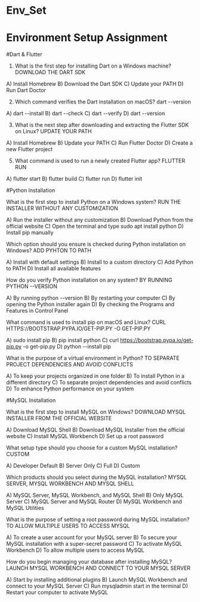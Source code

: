 # Env_Set

# Environment Setup Assignment

#Dart & Flutter

1. What is the first step for installing Dart on a Windows machine?
DOWNLOAD THE DART SDK

A) Install Homebrew
B) Download the Dart SDK
C) Update your PATH
D) Run Dart Doctor


2. Which command verifies the Dart installation on macOS?
dart --version

A) dart --install
B) dart --check
C) dart --verify
D) dart --version


3. What is the next step after downloading and extracting the Flutter SDK on Linux?
UPDATE YOUR PATH

A) Install Homebrew
B) Update your PATH
C) Run Flutter Doctor
D) Create a new Flutter project


5. What command is used to run a newly created Flutter app?
FLUTTER RUN

A) flutter start
B) flutter build
C) flutter run
D) flutter init


#Python Installation

What is the first step to install Python on a Windows system?
RUN THE INSTALLER WITHOUT ANY CUSTOMIZATION

A) Run the installer without any customization
B) Download Python from the official website
C) Open the terminal and type sudo apt install python
D) Install pip manually

Which option should you ensure is checked during Python installation on Windows?
ADD PYHTON TO PATH

A) Install with default settings
B) Install to a custom directory
C) Add Python to PATH
D) Install all available features

How do you verify Python installation on any system?
BY RUNNING PYTHON --VERSION

A) By running python --version
B) By restarting your computer
C) By opening the Python installer again
D) By checking the Programs and Features in Control Panel

What command is used to install pip on macOS and Linux?
CURL HTTPS://BOOTSTRAP.PYPA.IO/GET-PIP.PY -O GET-PIP.PY

A) sudo install pip
B) pip install python
C) curl https://bootstrap.pypa.io/get-pip.py -o get-pip.py
D) python --install pip

What is the purpose of a virtual environment in Python?
TO SEPARATE PROJECT DEPENDENCIES AND AVOID CONFLICTS

A) To keep your projects organized in one folder
B) To install Python in a different directory
C) To separate project dependencies and avoid conflicts
D) To enhance Python performance on your system

#MySQL Installation

What is the first step to install MySQL on Windows?
DOWNLOAD MYSQL INSTALLER FROM THE OFFICIAL WEBSITE

A) Download MySQL Shell
B) Download MySQL Installer from the official website
C) Install MySQL Workbench
D) Set up a root password

What setup type should you choose for a custom MySQL installation?
CUSTOM

A) Developer Default
B) Server Only
C) Full
D) Custom

Which products should you select during the MySQL installation?
MYSQL SERVER, MYSQL WORKBENCH AND MYSQL SHELL

A) MySQL Server, MySQL Workbench, and MySQL Shell
B) Only MySQL Server
C) MySQL Server and MySQL Router
D) MySQL Workbench and MySQL Utilities

What is the purpose of setting a root password during MySQL installation?
TO ALLOW MULTIPLE USERS TO ACCESS MYSQL

A) To create a user account for your MySQL server
B) To secure your MySQL installation with a super-secret password
C) To activate MySQL Workbench
D) To allow multiple users to access MySQL

How do you begin managing your database after installing MySQL?
LAUNCH MYSQL WORKBENCH AND CONNECT TO YOUR MYSQL SERVER

A) Start by installing additional plugins
B) Launch MySQL Workbench and connect to your MySQL Server
C) Run mysqladmin start in the terminal
D) Restart your computer to activate MySQL

